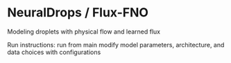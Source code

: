 # NeuralDrops / Flux-FNO
Modeling droplets with physical flow and learned flux

Run instructions:
run from main
modify model parameters, architecture, and data choices with configurations